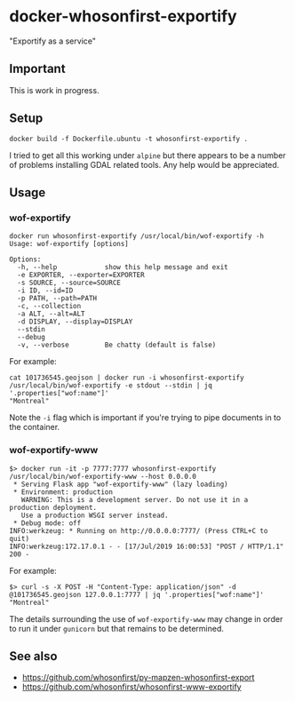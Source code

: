 # docker-whosonfirst-exportify

"Exportify as a service"

## Important

This is work in progress.

## Setup

```
docker build -f Dockerfile.ubuntu -t whosonfirst-exportify .
```

I tried to get all this working under `alpine` but there appears to be a number of problems installing GDAL related tools. Any help would be appreciated.

## Usage

### wof-exportify

```
docker run whosonfirst-exportify /usr/local/bin/wof-exportify -h
Usage: wof-exportify [options]

Options:
  -h, --help            show this help message and exit
  -e EXPORTER, --exporter=EXPORTER
  -s SOURCE, --source=SOURCE
  -i ID, --id=ID        
  -p PATH, --path=PATH  
  -c, --collection      
  -a ALT, --alt=ALT     
  -d DISPLAY, --display=DISPLAY
  --stdin               
  --debug               
  -v, --verbose         Be chatty (default is false)
```

For example:

```
cat 101736545.geojson | docker run -i whosonfirst-exportify /usr/local/bin/wof-exportify -e stdout --stdin | jq '.properties["wof:name"]'
"Montreal"
```

Note the `-i` flag which is important if you're trying to pipe documents in to the container.

### wof-exportify-www

```
$> docker run -it -p 7777:7777 whosonfirst-exportify /usr/local/bin/wof-exportify-www --host 0.0.0.0
 * Serving Flask app "wof-exportify-www" (lazy loading)
 * Environment: production
   WARNING: This is a development server. Do not use it in a production deployment.
   Use a production WSGI server instead.
 * Debug mode: off
INFO:werkzeug: * Running on http://0.0.0.0:7777/ (Press CTRL+C to quit)
INFO:werkzeug:172.17.0.1 - - [17/Jul/2019 16:00:53] "POST / HTTP/1.1" 200 -
```

For example:

```
$> curl -s -X POST -H "Content-Type: application/json" -d @101736545.geojson 127.0.0.1:7777 | jq '.properties["wof:name"]'
"Montreal"
```

The details surrounding the use of `wof-exportify-www` may change in order to run it under `gunicorn` but that remains to be determined.

## See also

* https://github.com/whosonfirst/py-mapzen-whosonfirst-export
* https://github.com/whosonfirst/whosonfirst-www-exportify
